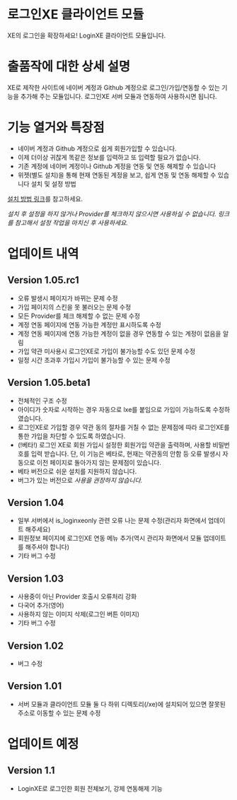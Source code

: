 # 로그인XE 클라이언트 모듈
XE의 로그인을 확장하세요! LoginXE 클라이언트 모듈입니다.

# 출품작에 대한 상세 설명
XE로 제작한 사이트에 네이버 계정과 Github 계정으로 로그인/가입/연동할 수 있는 기능을 추가해 주는 모듈입니다.
로그인XE 서버 모듈과 연동하여 사용하시면 됩니다.

# 기능 열거와 특장점
* 네이버 계정과 Github 계정으로 쉽게 회원가입할 수 있습니다.
* 이제 더이상 귀찮게 똑같은 정보를 입력하고 또 입력할 필요가 없습니다.
* 기존 계정에 네이버 계정이나 Github 계정을 연동 및 연동 해제할 수 있습니다
* 위젯(별도 설치)을 통해 현재 연동된 계정을 보고, 쉽게 연동 및 연동 해제할 수 있습니다
설치 및 설정 방법

[설치 방법 링크](http://yjsoft.selfnick.com/?/entry/LoginXE-Client-%EB%AA%A8%EB%93%88-%EC%84%A4%EC%A0%95-%EB%B0%A9%EB%B2%95-%EB%B0%8F-%EC%82%AC%EC%9A%A9%EB%B2%95)를 참고하세요.
 
_설치 후 설정을 하지 않거나 Provider를 체크하지 않으시면 사용하실 수 없습니다. 링크를 참고해서 설정 작업을 마치신 후 사용하세요._
# 업데이트 내역

## Version 1.05.rc1
* 오류 발생시 페이지가 바뀌는 문제 수정
* 가입 페이지의 스킨을 못 불러오는 문제 수정
* 모든 Provider를 체크 해제할 수 없는 문제 수정
* 계정 연동 페이지에 연동 가능한 계정만 표시하도록 수정
* 계정 연동 페이지에 연동 가능한 계정이 없을 경우 연동할 수 있는 계정이 없음을 알림
* 가입 약관 미사용시 로그인XE로 가입이 불가능할 수도 있던 문제 수정
* 일정 시간 초과후 가입시 가입이 불가능할 수 있는 문제 수정

## Version 1.05.beta1
* 전체적인 구조 수정
* 아이디가 숫자로 시작하는 경우 자동으로 lxe를 붙임으로 가입이 가능하도록 수정하였습니다.
* 로그인XE로 가입할 경우 약관 동의 절차를 거칠 수 없는 문제점에 따라 로그인XE를 통한 가입을 차단할 수 있도록 하였습니다.
* (!베타!) 로그인 XE로 회원 가입시 설정한 회원가입 약관을 출력하며, 사용할 비밀번호를 입력 받습니다. 단, 이 기능은 베타로, 현재는 약관동의 안함 등 오류 발생시 자동으로 이전 페이지로 돌아가지 않는 문제점이 있습니다.
* 베타 버전으로 쉬운 설치를 지원하지 않습니다.
* 버그가 있는 버전으로 _사용을 권장하지 않습니다._

## Version 1.04
* 일부 서버에서 is_loginxeonly 관련 오류 나는 문제 수정(관리자 화면에서 업데이트 해주세요)
* 회원정보 페이지에 로그인XE 연동 메뉴 추가(역시 관리자 화면에서 모듈 업데이트를 해주셔야 합니다)
* 기타 버그 수정

## Version 1.03
* 사용중이 아닌 Provider 호출시 오류처리 강화
* 다국어 추가(영어)
* 사용하지 않는 이미지 삭제(로그인 버튼 이미지)
* 기타 버그 수정

## Version 1.02
* 버그 수정

## Version 1.01
* 서버 모듈과 클라이언트 모듈 둘 다 하위 디렉토리(/xe)에 설치되어 있으면 잘못된 주소로 이동할 수 있는 문제 수정

# 업데이트 예정
## Version 1.1
* LoginXE로 로그인한 회원 전체보기, 강제 연동해제 기능